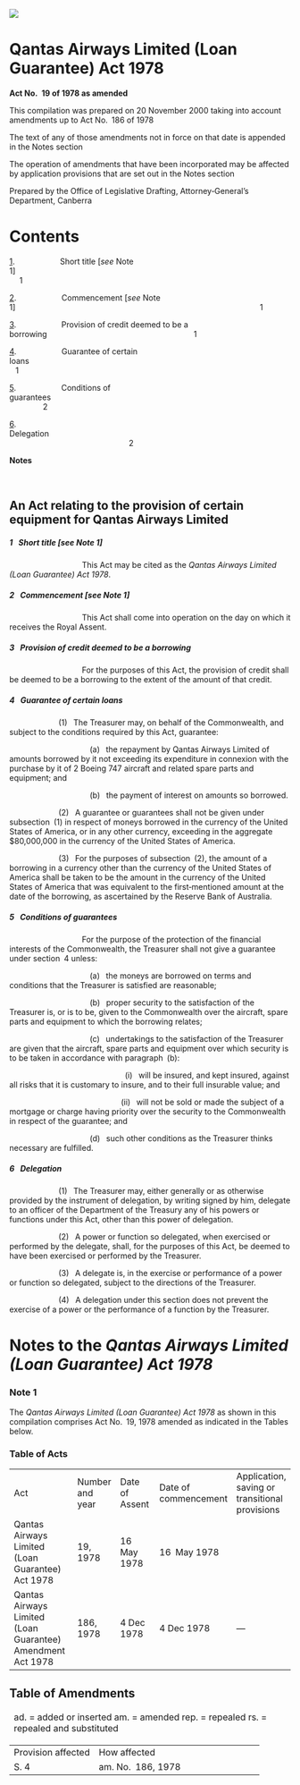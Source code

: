 ![](http://www.comlaw.gov.au/Details/C2004C00596/Html/e3c62d74-ab50-4f51-90cd-93bab0cb723a_files/image001.gif)

# Qantas Airways Limited (Loan Guarantee) Act 1978

**Act No. 19 of 1978 as amended**

This compilation was prepared on 20 November 2000
 taking into account amendments up to Act No. 186 of 1978

The text of any of those amendments not in force 
 on that date is appended in the Notes section

The operation of amendments that have been incorporated may be 
 affected by application provisions that are set out in the Notes section

Prepared by the Office of Legislative Drafting,
 Attorney‑General’s Department, Canberra

# Contents

[1](#1).            Short title [_see_ Note 1]                                                                         1

[2](#2).            Commencement [_see_ Note 1]                                                               1

[3](#3).            Provision of credit deemed to be a borrowing                                      1

[4](#4).            Guarantee of certain loans                                                                    1

[5](#5).            Conditions of guarantees                                                                      2

[6](#6).            Delegation                                                                                            2

**Notes** 

 

## An Act relating to the provision of certain equipment for Qantas Airways Limited

##### <a id="1"></a>1  Short title [_see_ Note 1]

                   This Act may be cited as the _Qantas Airways Limited (Loan Guarantee) Act 1978_.

##### <a id="2"></a>2  Commencement [_see_ Note 1]

                   This Act shall come into operation on the day on which it receives the Royal Assent.

##### <a id="3"></a>3  Provision of credit deemed to be a borrowing

                   For the purposes of this Act, the provision of credit shall be deemed to be a borrowing to the extent of the amount of that credit.

##### <a id="4"></a>4  Guarantee of certain loans

             (1)  The Treasurer may, on behalf of the Commonwealth, and subject to the conditions required by this Act, guarantee:

                     (a)  the repayment by Qantas Airways Limited of amounts borrowed by it not exceeding its expenditure in connexion with the purchase by it of 2 Boeing 747 aircraft and related spare parts and equipment; and

                     (b)  the payment of interest on amounts so borrowed.

             (2)  A guarantee or guarantees shall not be given under subsection (1) in respect of moneys borrowed in the currency of the United States of America, or in any other currency, exceeding in the aggregate $80,000,000 in the currency of the United States of America.

             (3)  For the purposes of subsection (2), the amount of a borrowing in a currency other than the currency of the United States of America shall be taken to be the amount in the currency of the United States of America that was equivalent to the first‑mentioned amount at the date of the borrowing, as ascertained by the Reserve Bank of Australia. 

##### <a id="5"></a>5  Conditions of guarantees

                   For the purpose of the protection of the financial interests of the Commonwealth, the Treasurer shall not give a guarantee under section 4 unless:

                     (a)  the moneys are borrowed on terms and conditions that the Treasurer is satisfied are reasonable;

                     (b)  proper security to the satisfaction of the Treasurer is, or is to be, given to the Commonwealth over the aircraft, spare parts and equipment to which the borrowing relates;

                     (c)  undertakings to the satisfaction of the Treasurer are given that the aircraft, spare parts and equipment over which security is to be taken in accordance with paragraph (b):

                              (i)  will be insured, and kept insured, against all risks that it is customary to insure, and to their full insurable value; and

                             (ii)  will not be sold or made the subject of a mortgage or charge having priority over the security to the Commonwealth in respect of the guarantee; and

                     (d)  such other conditions as the Treasurer thinks necessary are fulfilled.

##### <a id="6"></a>6  Delegation

             (1)  The Treasurer may, either generally or as otherwise provided by the instrument of delegation, by writing signed by him, delegate to an officer of the Department of the Treasury any of his powers or functions under this Act, other than this power of delegation.

             (2)  A power or function so delegated, when exercised or performed by the delegate, shall, for the purposes of this Act, be deemed to have been exercised or performed by the Treasurer.

             (3)  A delegate is, in the exercise or performance of a power or function so delegated, subject to the directions of the Treasurer.

             (4)  A delegation under this section does not prevent the exercise of a power or the performance of a function by the Treasurer.

# Notes to the _Qantas Airways Limited (Loan Guarantee) Act 1978_

### Note 1

The _Qantas Airways Limited (Loan Guarantee) Act 1978_ as shown in this compilation comprises Act No. 19, 1978 amended as indicated in the Tables below.

### Table of Acts

<table>
<colgroup>
  <col width="30%">
  <col width="13%">
  <col width="17%">
  <col width="22%">
  <col width="18%">
</colgroup>

<tr>
  <td>
    <div>Act</div>
  </td>
  <td>
    <div>Number and year</div>
  </td>
  <td>
    <div>Date of Assent</div>
  </td>
  <td>
    <div>Date of commencement</div>
  </td>
  <td>
    <div>Application, saving or transitional provisions</div>
  </td>
</tr>
<tr>
  <td>
    <div>Qantas Airways Limited (Loan Guarantee) Act 1978</div>
  </td>
  <td>
    <div>19, 1978</div>
  </td>
  <td>
    <div>16 May 1978</div>
  </td>
  <td>
    <div>16 May 1978</div>
  </td>
  <td>
    <div> </div>
  </td>
</tr>
<tr>
  <td>
    <div>Qantas Airways Limited (Loan Guarantee) Amendment Act 1978</div>
  </td>
  <td>
    <div>186, 1978</div>
  </td>
  <td>
    <div>4 Dec 1978</div>
  </td>
  <td>
    <div>4 Dec 1978</div>
  </td>
  <td>
    <div>—</div>
  </td>
</tr></table>

## Table of Amendments 

<table>
<colgroup>
  <col width="100%">
</colgroup>

<thead>
  <tr>
    <td>
      <div>ad. = added or inserted am. = amended rep. = repealed rs. = repealed and substituted</div>
    </td>
  </tr>
</thead></table>

<table>
<colgroup>
  <col width="34%">
  <col width="66%">
</colgroup>

<tr>
  <td>
    <div>Provision affected</div>
  </td>
  <td>
    <div>How affected</div>
  </td>
</tr>
<tr>
  <td>
    <div>S. 4</div>
  </td>
  <td>
    <div>am. No. 186, 1978</div>
  </td>
</tr></table>

 
